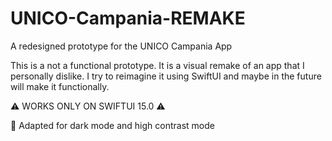 # UNICO-Campania-REMAKE
A redesigned prototype for the UNICO Campania App

This is a not a functional prototype. It is a visual remake of an app that I personally dislike. I try to reimagine it using SwiftUI and maybe in the future will make it functionally.

⚠️ WORKS ONLY ON SWIFTUI 15.0 ⚠️

🌈 Adapted for dark mode and high contrast mode 

